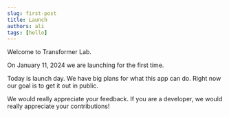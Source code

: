 ```yaml
---
slug: first-post
title: Launch
authors: ali
tags: [hello]
---
```


Welcome to Transformer Lab.

On January 11, 2024 we are launching for the first time.

<!--truncate-->

Today is launch day. We have big plans for what this app can do. Right now our goal is to get it out in public.

We would really appreciate your feedback. If you are a developer, we would really appreciate your contributions!
